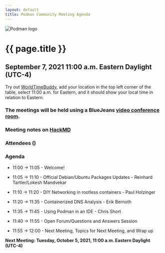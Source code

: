 ```yaml
---
layout: default
title: Podman Community Meeting Agenda
---
```


![Podman logo](../../../images/podman.svg)

# {{ page.title }}
## September 7, 2021 11:00 a.m. Eastern Daylight (UTC-4)

Try out [WorldTimeBuddy](https://www.worldtimebuddy.com/?pl=1&lid=5,0&h=5&date=9/7/2021%7C3&hf=1), add your location in the top left corner of the table,
select 11:00 a.m. for Eastern, and it should show your local time in relation to Eastern.

### The meetings will be held using a BlueJeans [video conference room](https://bluejeans.com/880216278/2568).

### Meeting notes on [HackMD](https://hackmd.io/fc1zraYdS0-klJ2KJcfC7w)

### Attendees ()

### Agenda

* 11:00 -> 11:05 - Welcome! 

* 11:05 -> 11:10 - Official Debian/Ubuntu Packages Updates - Reinhard Tartler/Lokesh Mandvekar

* 11:10 -> 11:20 - DIY Networking in rootless containers - Paul Holzinger

* 11:20 -> 11:35 - Containerized DNS Analysis - Erik Bernoth
 
* 11:35 -> 11:45 - Using Podman in an IDE - Chris Short

* 11:40 -> 11:55 - Open Forum/Questions and Answers Session

* 11:55 -> 12:00 - Next Meeting, Topics for Next Meeting, and Wrap up

**Next Meeting: Tuesday, October 5, 2021, 11:00 a.m. Eastern Daylight (UTC-4)**


